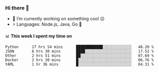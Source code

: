 ### Hi there 👋

<!--
**nodejh/nodejh** is a ✨ _special_ ✨ repository because its `README.md` (this file) appears on your GitHub profile.

Here are some ideas to get you started:

- 🔭 I’m currently working on ...
- 🌱 I’m currently learning ...
- 👯 I’m looking to collaborate on ...
- 🤔 I’m looking for help with ...
- 💬 Ask me about ...
- 📫 How to reach me: ...
- 😄 Pronouns: ...
- ⚡ Fun fact: ...
-->

- 🔭 I’m currently working on something cool :wink:
- ⚡ Languages: Node.js, Java, Go :thought_balloon:

📊 **This week I spent my time on**

<!--START_SECTION:waka-->
```text
Python      17 hrs 54 mins      ████████████░░░░░░░░░░░░░   48.20 % 
JSON        6 hrs 30 mins       ████░░░░░░░░░░░░░░░░░░░░░   17.52 % 
Other       2 hrs 51 mins       ██░░░░░░░░░░░░░░░░░░░░░░░   07.69 % 
Docker      2 hrs 30 mins       █░░░░░░░░░░░░░░░░░░░░░░░░   06.76 % 
YAML        1 hr 36 mins        █░░░░░░░░░░░░░░░░░░░░░░░░   04.31 %
```
<!--END_SECTION:waka-->


<!--
:traffic_light: **Visitors**

![visitors](https://visitor-badge.glitch.me/badge?page_id=nodejh.nodejh)
-->

